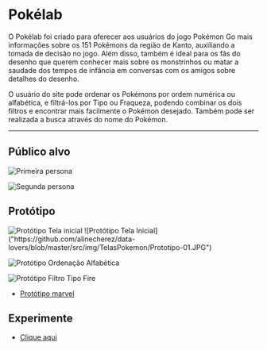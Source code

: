 # Pokélab

O Pokélab foi criado para oferecer aos usuários do jogo Pokémon Go mais informações sobre os 151 Pokémons da região de Kanto, auxiliando a tomada de decisão no jogo. Além disso, também é ideal para os fãs do desenho que querem conhecer mais sobre os monstrinhos ou matar a saudade dos tempos de infância em conversas com os amigos sobre detalhes do desenho.

O usuário do site pode ordenar os Pokémons por ordem numérica ou alfabética, e filtrá-los por Tipo ou Fraqueza, podendo combinar os dois filtros e encontrar mais facilmente o Pokémon desejado. Também pode ser realizada a busca através do nome do Pokémon. 

***

## Público alvo

![Primeira persona]("")

![Segunda persona]("")

## Protótipo
<img src="img/TelasPokemon/Prototipo-01.jpg" alt="Protótipo Tela inicial">
![Protótipo Tela Inicial]("https://github.com/alinecherez/data-lovers/blob/master/src/img/TelasPokemon/Prototipo-01.JPG")

![Protótipo Ordenação Alfabética]("https://github.com/alinecherez/data-lovers/blob/master/srcimg/TelasPokemon/Prototipo-04.jpg")

![Protótipo Filtro Tipo Fire]("https://github.com/alinecherez/data-lovers/blob/master/srcimg/TelasPokemon/Prototipo-08.jpg")

* [Protótipo marvel](https://marvelapp.com/b2i45c4/screen/53840968)


## Experimente

* [Clique aqui](https://vonhappatsch.github.io/data-lovers/)